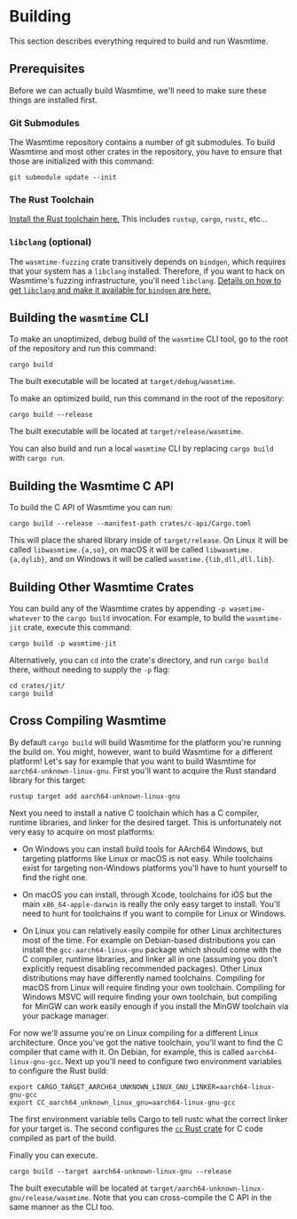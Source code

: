 # Building

This section describes everything required to build and run Wasmtime.

## Prerequisites

Before we can actually build Wasmtime, we'll need to make sure these things are
installed first.

### Git Submodules

The Wasmtime repository contains a number of git submodules. To build Wasmtime
and most other crates in the repository, you have to ensure that those are
initialized with this command:

```shell
git submodule update --init
```

### The Rust Toolchain

[Install the Rust toolchain here.](https://www.rust-lang.org/tools/install) This
includes `rustup`, `cargo`, `rustc`, etc...

### `libclang` (optional)

The `wasmtime-fuzzing` crate transitively depends on `bindgen`, which requires
that your system has a `libclang` installed. Therefore, if you want to hack on
Wasmtime's fuzzing infrastructure, you'll need `libclang`. [Details on how to
get `libclang` and make it available for `bindgen` are
here.](https://rust-lang.github.io/rust-bindgen/requirements.html#clang)

## Building the `wasmtime` CLI

To make an unoptimized, debug build of the `wasmtime` CLI tool, go to the root
of the repository and run this command:

```shell
cargo build
```

The built executable will be located at `target/debug/wasmtime`.

To make an optimized build, run this command in the root of the repository:

```shell
cargo build --release
```

The built executable will be located at `target/release/wasmtime`.

You can also build and run a local `wasmtime` CLI by replacing `cargo build`
with `cargo run`.

## Building the Wasmtime C API

To build the C API of Wasmtime you can run:

```shell
cargo build --release --manifest-path crates/c-api/Cargo.toml
```

This will place the shared library inside of `target/release`. On Linux it will
be called `libwasmtime.{a,so}`, on macOS it will be called
`libwasmtime.{a,dylib}`, and on Windows it will be called
`wasmtime.{lib,dll,dll.lib}`.

## Building Other Wasmtime Crates

You can build any of the Wasmtime crates by appending `-p wasmtime-whatever` to
the `cargo build` invocation. For example, to build the `wasmtime-jit` crate,
execute this command:

```shell
cargo build -p wasmtime-jit
```

Alternatively, you can `cd` into the crate's directory, and run `cargo build`
there, without needing to supply the `-p` flag:

```shell
cd crates/jit/
cargo build
```

## Cross Compiling Wasmtime

By default `cargo build` will build Wasmtime for the platform you're running the
build on. You might, however, want to build Wasmtime for a different platform!
Let's say for example that you want to build Wasmtime for
`aarch64-unknown-linux-gnu`. First you'll want to acquire the Rust standard
library for this target:

```shell
rustup target add aarch64-unknown-linux-gnu
```

Next you need to install a native C toolchain which has a C compiler, runtime
libraries, and linker for the desired target. This is unfortunately not very
easy to acquire on most platforms:

* On Windows you can install build tools for AArch64 Windows, but targeting
  platforms like Linux or macOS is not easy. While toolchains exist for
  targeting non-Windows platforms you'll have to hunt yourself to find the right
  one.

* On macOS you can install, through Xcode, toolchains for iOS but the main
  `x86_64-apple-darwin` is really the only easy target to install. You'll need
  to hunt for toolchains if you want to compile for Linux or Windows.

* On Linux you can relatively easily compile for other Linux architectures most
  of the time. For example on Debian-based distributions you can install the
  `gcc-aarch64-linux-gnu` package which should come with the C compiler, runtime
  libraries, and linker all in one (assuming you don't explicitly request
  disabling recommended packages). Other Linux distributions may have
  differently named toolchains. Compiling for macOS from Linux will require
  finding your own toolchain. Compiling for Windows MSVC will require finding
  your own toolchain, but compiling for MinGW can work easily enough if you
  install the MinGW toolchain via your package manager.

For now we'll assume you're on Linux compiling for a different Linux
architecture.  Once you've got the native toolchain, you'll want to find the C
compiler that came with it. On Debian, for example, this is called
`aarch64-linux-gnu-gcc`. Next up you'll need to configure two environment
variables to configure the Rust build:

```shell
export CARGO_TARGET_AARCH64_UNKNOWN_LINUX_GNU_LINKER=aarch64-linux-gnu-gcc
export CC_aarch64_unknown_linux_gnu=aarch64-linux-gnu-gcc
```

The first environment variable tells Cargo to tell rustc what the correct linker
for your target is. The second configures the [`cc` Rust
crate](https://crates.io/crates/cc) for C code compiled as part of the build.

Finally you can execute.

```shell
cargo build --target aarch64-unknown-linux-gnu --release
```

The built executable will be located at
`target/aarch64-unknown-linux-gnu/release/wasmtime`. Note that you can
cross-compile the C API in the same manner as the CLI too.
